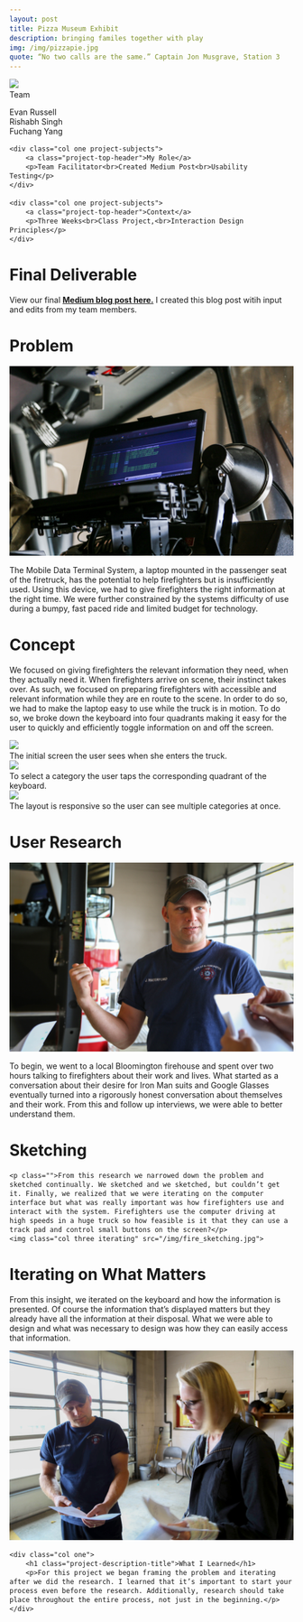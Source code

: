 ```yaml
---
layout: post
title: Pizza Museum Exhibit
description: bringing familes together with play
img: /img/pizzapie.jpg
quote: “No two calls are the same.” Captain Jon Musgrave, Station 3
---
```

<div class="img_row">
	<img class="col three" src="{{ site.baseurl }}/img/firefighter_banner.jpg"/>
</div>

<div class="post-content">
	<div class="col one project-subjects">
		<a class="project-top-header">Team</a>
		<p>Evan Russell<br>Rishabh Singh<br>Fuchang Yang</p>
	</div>
	
	<div class="col one project-subjects">
		<a class="project-top-header">My Role</a>
		<p>Team Facilitator<br>Created Medium Post<br>Usability Testing</p>
	</div>
	
	<div class="col one project-subjects">
		<a class="project-top-header">Context</a>
		<p>Three Weeks<br>Class Project,<br>Interaction Design Principles</p>
	</div>
</div>



<div>
	<h1 class="project-description-title">Final Deliverable</h1>
	<p>View our final <a href="https://medium.com/interaction-design-practice/bloomington-firefighter-tool-design-49cf68e03492#.8a6nfmknv"><strong>Medium blog post here.</strong></a> I created this blog post witih input and edits from my team members.</p>
</div>

<div class="post-content">
	<h1 class="project-description-title">Problem</h1>
	<img class="col one" src="/img/MDT.jpg">
	<p class="col two">The Mobile Data Terminal System, a laptop mounted in the passenger seat of the firetruck, has the potential to help firefighters but is insufficiently used. Using this device, we had to give firefighters the right information at the right time.  We were further constrained by the systems difficulty of use during a bumpy, fast paced ride and limited budget for technology.</p>
</div>

<div class="post-content col three">
	<h1 class="project-description-title">Concept</h1>
	<p>We focused on giving firefighters the relevant information they need, when they actually need it. When firefighters arrive on scene, their instinct takes over. As such, we focused on preparing firefighters with accessible and relevant information while they are en route to the scene. In order to do so, we had to make the laptop easy to use while the truck is in motion. To do so, we broke down the keyboard into four quadrants making it easy for the user to quickly and efficiently toggle information on and off the screen. </p>
</div>

<div class="post-content">
	<img class="col three" src="{{ site.baseurl }}/img/firefighters_none_selected-01.jpg"/>
	<div class="col three caption">The initial screen the user sees when she enters the truck.</div>
	<img class="col three" src="{{ site.baseurl }}/img/fire_fighters_one_selected-01.jpg"/>
	<div class="col three caption">To select a category the user taps the corresponding quadrant of the keyboard.</div>
	<img class="col three" src="{{ site.baseurl }}/img/firefighters_two_selected-01.jpg"/>
	<div class="col three caption">The layout is responsive so the user can see multiple categories at once.</div>
</div>

<div class="post-content">
	<h1 class="project-description-title">User Research</h1>
	<img class="col two" src="/img/fire_research.jpg">
	<p class="col one">To begin, we went to a local Bloomington firehouse and spent over two hours talking to firefighters about their work and lives. What started as a conversation about their desire for Iron Man suits and Google Glasses eventually turned into a rigorously honest conversation about themselves and their work. From this and follow up interviews, we were able to better understand them.</p>
</div>



<div class="post-content">
	<h1 class="project-description-title">Sketching</h1>

	<p class="">From this research we narrowed down the problem and sketched continually. We sketched and we sketched, but couldn’t get it. Finally, we realized that we were iterating on the computer interface but what was really important was how firefighters use and interact with the system. Firefighters use the computer driving at high speeds in a huge truck so how feasible is it that they can use a track pad and control small buttons on the screen?</p>
	<img class="col three iterating" src="/img/fire_sketching.jpg">
	
</div>


<div class="post-content ">
	<h1 class="project-description-title">Iterating on What Matters</h1>
<!-- 	<img class="col three testing" src="{{ site.baseurl }}/img/fishbowl.jpg"/> -->
	<p>From this insight, we iterated on the keyboard and how the information is presented. Of course the information that’s displayed matters but they already have all the information at their disposal. What we were able to design and what was necessary to design was how they can easily access that information.</p>
</div>


<div class="post-content">
	<img class="col two" src="/img/firefighter_testing.jpg">
	
	<div class="col one">
		<h1 class="project-description-title">What I Learned</h1>
		<p>For this project we began framing the problem and iterating after we did the research. I learned that it’s important to start your process even before the research. Additionally, research should take place throughout the entire process, not just in the beginning.</p>
	</div>
</div>
		







	



